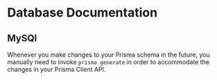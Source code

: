 # Database Documentation
## MySQl

Whenever you make changes to your Prisma schema in the future, you manually need to invoke 
`prisma generate` in order to accommodate the changes in your Prisma Client API.
